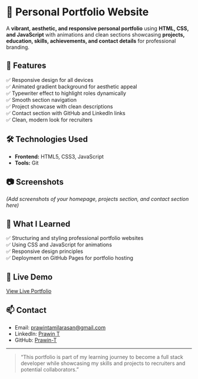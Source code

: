 # 🌟 Personal Portfolio Website

A **vibrant, aesthetic, and responsive personal portfolio** using **HTML, CSS, and JavaScript** with animations and clean sections showcasing **projects, education, skills, achievements, and contact details** for professional branding.

## 🚀 Features
✅ Responsive design for all devices  
✅ Animated gradient background for aesthetic appeal  
✅ Typewriter effect to highlight roles dynamically  
✅ Smooth section navigation  
✅ Project showcase with clean descriptions  
✅ Contact section with GitHub and LinkedIn links  
✅ Clean, modern look for recruiters

## 🛠️ Technologies Used
- **Frontend:** HTML5, CSS3, JavaScript
- **Tools:** Git

## 📷 Screenshots
*(Add screenshots of your homepage, projects section, and contact section here)*

## 📝 What I Learned
✅ Structuring and styling professional portfolio websites  
✅ Using CSS and JavaScript for animations  
✅ Responsive design principles  
✅ Deployment on GitHub Pages for portfolio hosting

## 🔗 Live Demo
[View Live Portfolio](https://yourusername.github.io/your-repo-name)

## 📫 Contact
- Email: prawintamilarasan@gmail.com
- LinkedIn: [Prawin T](https://www.linkedin.com/in/prawin-t-76a302216)
- GitHub: [Prawin-T](https://github.com/Prawin-T)

---

> “This portfolio is part of my learning journey to become a full stack developer while showcasing my skills and projects to recruiters and potential collaborators.”

